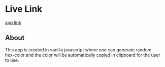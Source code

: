 # Live Link
[app link](https://gdev-random-hex-color-generator.netlify.app/)

## About 
This app is created in vanilla javascript where one can generate  random hex-color and the color will be automatically copied in clipboard for the user to use. 
